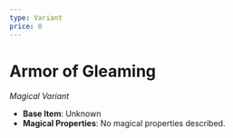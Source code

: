 ```yaml
---
type: Variant
price: 0
---
```

# Armor of Gleaming

*Magical Variant*

- **Base Item**: Unknown
- **Magical Properties**: No magical properties described.


